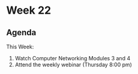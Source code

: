# Week 22

## Agenda

This Week:

1. Watch Computer Networking Modules 3 and 4
2. Attend the weekly webinar (Thursday 8:00 pm)